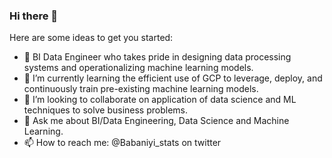 ### Hi there 👋
Here are some ideas to get you started:

- 🔭 BI Data Engineer who takes pride in designing data processing systems and operationalizing machine learning models.
- 🌱 I’m currently learning the efficient use of GCP to leverage, deploy, and continuously train pre-existing machine learning models.
- 👯 I’m looking to collaborate on application of data science and ML techniques to solve business problems.
- 💬 Ask me about BI/Data Engineering, Data Science and Machine Learning.
- 📫 How to reach me: @Babaniyi_stats on twitter
<!--
**babaniyi/babaniyi** is a ✨ _special_ ✨ repository because its `README.md` (this file) appears on your GitHub profile.
-->
